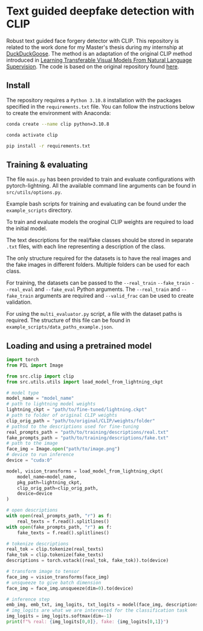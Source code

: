 # Text guided deepfake detection with CLIP

Robust text guided face forgery detector with CLIP. This repository is related to the work done for my Master's thesis during my internship at <a href="https://www.duckduckgoose.ai/">DuckDuckGoose</a>. The method is an adaptation of the original CLIP method introduced in [Learning Transferable Visual Models From Natural Language Supervision](https://arxiv.org/abs/2103.00020). The code is based on the original repository found <a href="https://github.com/openai/CLIP">here</a>.

## Install
The repository requires a `Python 3.10.8` installation with the packages specified in the `requirements.txt` file.
You can follow the instructions below to create the environment with Anaconda:

```bash
conda create --name clip python=3.10.8

conda activate clip

pip install -r requirements.txt
```

## Training & evaluating

The file `main.py` has been provided to train and evaluate configurations with pytorch-lightning. All the available command line arguments can be found in `src/utils/options.py`.

Example bash scripts for training and evaluating can be found under the `example_scripts` directory.

To train and evaluate models the oroginal CLIP weights are required to load the initial model.

The text descriptions for the real/fake classes should be stored in separate `.txt` files, with each line representing a description of the class.

The only structure required for the datasets is to have the real images and the fake images in different folders. Multiple folders can be used for each class.

For training, the datasets can be passed to the `--real_train` `--fake_train` `--real_eval` and `--fake_eval` Python arguments. The `--real_train` and `--fake_train` arguments are required and `--valid_frac` can be used to create validation.

For using the `multi_evaluator.py` script, a file with the dataset paths is required. The structure of this file can be found in `example_scripts/data_paths_example.json`.


## Loading and using a pretrained model

```python
import torch
from PIL import Image

from src.clip import clip
from src.utils.utils import load_model_from_lightning_ckpt

# model type
model_name = "model_name"
# path to lightning model weights
lightning_ckpt = "path/to/fine-tuned/lightning.ckpt"
# path to folder of original CLIP weights
clip_orig_path = "path/to/original/CLIP/weights/folder" 
# pathsd to the descriptions used for fine-tuning
real_prompts_path = "path/to/training/descriptions/real.txt"
fake_prompts_path = "path/to/training/descriptions/fake.txt"
# path to the image
face_img = Image.open("path/to/image.png")
# device to run inference
device = "cuda:0"

model, vision_transforms = load_model_from_lightning_ckpt(
    model_name=model_name,
    pkg_path=lightning_ckpt,
    clip_orig_path=clip_orig_path,
    device=device
)

# open descriptions
with open(real_prompts_path, "r") as f:
    real_texts = f.read().splitlines()
with open(fake_prompts_path, "r") as f:
    fake_texts = f.read().splitlines()

# tokenize descriptions
real_tok = clip.tokenize(real_texts)
fake_tok = clip.tokenize(fake_texts)
descriptions = torch.vstack((real_tok, fake_tok)).to(device)

# transform image to tensor
face_img = vision_transforms(face_img)
# unsqueeze to give batch dimension
face_img = face_img.unsqueeze(dim=0).to(device)

# inference step
emb_img, emb_txt, img_logits, txt_logits = model(face_img, descriptions)
# img_logits are what we are interested for the classification task
img_logits = img_logits.softmax(dim=-1)
print(f"% real: {img_logits[0,0]}, fake: {img_logits[0,1]}")
```
